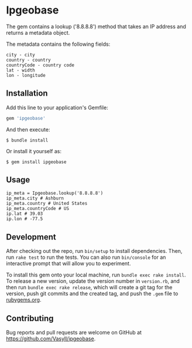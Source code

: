 # Ipgeobase

The gem contains a lookup ('8.8.8.8') method that takes an IP address and returns a metadata object.

The metadata contains the following fields:

    city - city  
    country - country  
    countryCode - country code  
    lat - width  
    lon - longitude

## Installation

Add this line to your application's Gemfile:

```ruby
gem 'ipgeobase'
```

And then execute:

    $ bundle install

Or install it yourself as:

    $ gem install ipgeobase

## Usage

    ip_meta = Ipgeobase.lookup('8.8.8.8')  
    ip_meta.city # Ashburn  
    ip_meta.country # United States  
    ip_meta.countryCode # US  
    ip.lat # 39.03  
    ip.lon # -77.5

## Development

After checking out the repo, run `bin/setup` to install dependencies. Then, run `rake test` to run the tests. You can also run `bin/console` for an interactive prompt that will allow you to experiment.

To install this gem onto your local machine, run `bundle exec rake install`. To release a new version, update the version number in `version.rb`, and then run `bundle exec rake release`, which will create a git tag for the version, push git commits and the created tag, and push the `.gem` file to [rubygems.org](https://rubygems.org).

## Contributing

Bug reports and pull requests are welcome on GitHub at https://github.com/Vasyll/ipgeobase.